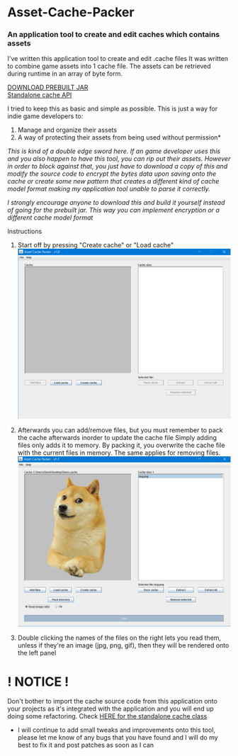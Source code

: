 # Asset-Cache-Packer
### An application tool to create and edit caches which contains assets

I've written this application tool to create and edit .cache files
It was written to combine game assets into 1 cache file.
The assets can be retrieved during runtime in an array of byte form.

[DOWNLOAD PREBUILT JAR](https://github.com/DTanJP/Asset-Cache-Packer/raw/master/Download/AssetPacker.jar)  
[Standalone cache API](https://github.com/DTanJP/Asset-Cache)

I tried to keep this as basic and simple as possible.
This is just a way for indie game developers to:
1. Manage and organize their assets
2. A way of protecting their assets from being used without permission*


*This is kind of a double edge sword here. If an game developer uses this and you also happen to have this tool, you can rip out their assets.
However in order to block against that, you just have to download a copy of this and modify the source code to encrypt the bytes data upon saving onto the cache or create some new pattern that creates a different kind of cache model format making my application tool unable to parse it correctly.*

*I strongly encourage anyone to download this and build it yourself instead of going for the prebuilt jar. This way you can implement encryption or a different cache model format*

Instructions
1. Start off by pressing "Create cache" or "Load cache"
![The main view of the application](https://raw.githubusercontent.com/DTanJP/Asset-Cache-Packer/master/images/Screenshot_1.png)

2. Afterwards you can add/remove files, but you must remember to pack the cache afterwards inorder to update the cache file
Simply adding files only adds it to memory. By packing it, you overwrite the cache file with the current files in memory.
The same applies for removing files.
![Viewing a cache](https://raw.githubusercontent.com/DTanJP/Asset-Cache-Packer/master/images/1.1%20Update.jpg)

3. Double clicking the names of the files on the right lets you read them, unless if they're an image (jpg, png, gif), then they will be rendered onto the left panel

# ! NOTICE !
Don't bother to import the cache source code from this application onto your projects as it's integrated with the application and you will end up doing some refactoring. Check [HERE for the standalone cache class](https://github.com/DTanJP/Asset-Cache)

* I will continue to add small tweaks and improvements onto this tool, please let me know of any bugs that you have found and I will do my best to fix it and post patches as soon as I can
